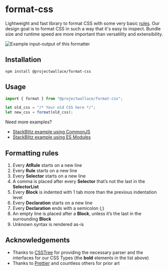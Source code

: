 # format-css

Lightweight and fast library to format CSS with some very basic [rules](#formatting-rules). Our design goal is to format CSS in such a way that it's easy to inspect. Bundle size and runtime speed are more important than versatility and extensibility.

![Example input-output of this formatter](https://github.com/projectwallace/format-css/assets/1536852/ce160fd3-fa11-4d90-9432-22567ee1d851)

## Installation

```
npm install @projectwallace/format-css
```

## Usage

```js
import { format } from "@projectwallace/format-css";

let old_css = "/* Your old CSS here */";
let new_css = format(old_css);
```

Need more examples?

- [StackBlitz example using CommonJS](https://stackblitz.com/edit/stackblitz-starters-phchci?file=index.js)
- [StackBlitz example using ES Modules](https://stackblitz.com/edit/stackblitz-starters-hrhsed?file=index.js)

## Formatting rules

1. Every **AtRule** starts on a new line
1. Every **Rule** starts on a new line
1. Every **Selector** starts on a new line
1. A comma is placed after every **Selector** that’s not the last in the **SelectorList**
1. Every **Block** is indented with 1 tab more than the previous indentation level
1. Every **Declaration** starts on a new line
1. Every **Declaration** ends with a semicolon (;)
1. An empty line is placed after a **Block**, unless it’s the last in the surrounding **Block**
1. Unknown syntax is rendered as-is

## Acknowledgements

- Thanks to [CSSTree](https://github.com/csstree/csstree) for providing the necessary parser and the interfaces for our CSS Types (the **bold** elements in the list above)
- Thanks to [Prettier](https://prettier.io) and countless others for prior art
